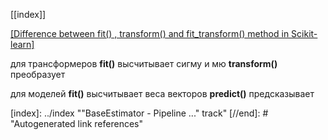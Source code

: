 [[index]]

[[Difference between fit() , transform() and fit_transform() method in Scikit-learn]](https://medium.com/nerd-for-tech/difference-fit-transform-and-fit-transform-method-in-scikit-learn-b0a4efcab804)

для трансформеров **fit()** высчитывает сигму и мю
**transform()** преобразует

для моделей **fit()** высчитывает веса векторов **predict()** предсказывает

[//begin]: # "Autogenerated link references for markdown compatibility"
[index]: ../index ""BaseEstimator - Pipeline ..." track"
[//end]: # "Autogenerated link references"